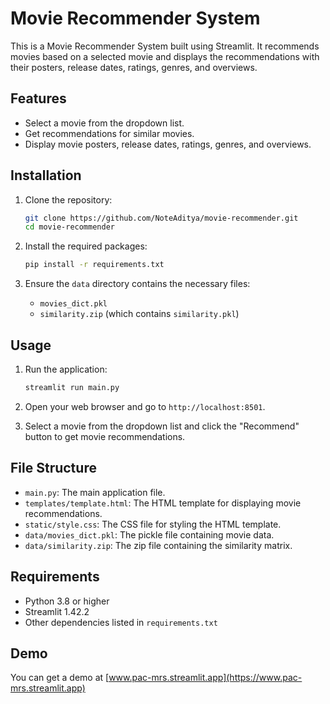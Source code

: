 # Movie Recommender System

This is a Movie Recommender System built using Streamlit. It recommends movies based on a selected movie and displays the recommendations with their posters, release dates, ratings, genres, and overviews.

## Features

- Select a movie from the dropdown list.
- Get recommendations for similar movies.
- Display movie posters, release dates, ratings, genres, and overviews.

## Installation

1. Clone the repository:
    ```sh
    git clone https://github.com/NoteAditya/movie-recommender.git
    cd movie-recommender
    ```

2. Install the required packages:
    ```sh
    pip install -r requirements.txt
    ```

3. Ensure the `data` directory contains the necessary files:
    - `movies_dict.pkl`
    - `similarity.zip` (which contains `similarity.pkl`)

## Usage

1. Run the application:
    ```sh
    streamlit run main.py
    ```

2. Open your web browser and go to `http://localhost:8501`.

3. Select a movie from the dropdown list and click the "Recommend" button to get movie recommendations.

## File Structure

- `main.py`: The main application file.
- `templates/template.html`: The HTML template for displaying movie recommendations.
- `static/style.css`: The CSS file for styling the HTML template.
- `data/movies_dict.pkl`: The pickle file containing movie data.
- `data/similarity.zip`: The zip file containing the similarity matrix.

## Requirements

- Python 3.8 or higher
- Streamlit 1.42.2
- Other dependencies listed in `requirements.txt`

## Demo

You can get a demo at [www.pac-mrs.streamlit.app](https://www.pac-mrs.streamlit.app)
